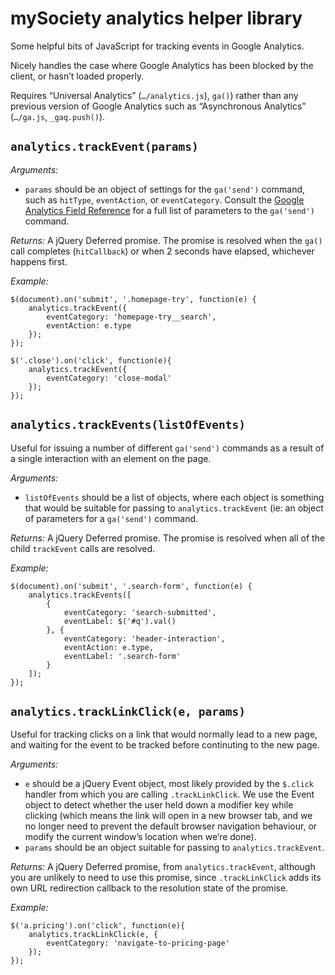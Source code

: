 # mySociety analytics helper library

Some helpful bits of JavaScript for tracking events in Google Analytics.

Nicely handles the case where Google Analytics has been blocked by the client,
or hasn’t loaded properly.

Requires “Universal Analytics” (`…/analytics.js`), `ga()`) rather than any
previous version of Google Analytics such as “Asynchronous Analytics”
(`…/ga.js`, `_gaq.push()`).

## `analytics.trackEvent(params)`

*Arguments:*

* `params` should be an object of settings for the `ga('send')` command,
   such as `hitType`, `eventAction`, or `eventCategory`. Consult the
   [Google Analytics Field Reference](https://developers.google.com/analytics/devguides/collection/analyticsjs/field-reference)
   for a full list of parameters to the `ga('send')` command.

*Returns:* A jQuery Deferred promise. The promise is resolved when the `ga()`
call completes (`hitCallback`) or when 2 seconds have elapsed, whichever
happens first.

*Example:*

    $(document).on('submit', '.homepage-try', function(e) {
        analytics.trackEvent({
            eventCategory: 'homepage-try__search',
            eventAction: e.type
        });
    });
    
    $('.close').on('click', function(e){
        analytics.trackEvent({
            eventCategory: 'close-modal'
        });
    });

## `analytics.trackEvents(listOfEvents)`

Useful for issuing a number of different `ga('send')` commands as a result of
a single interaction with an element on the page.

*Arguments:*

* `listOfEvents` should be a list of objects, where each object is something
   that would be suitable for passing to `analytics.trackEvent` (ie: an object
   of parameters for a `ga('send')` command.

*Returns:* A jQuery Deferred promise. The promise is resolved when all of the
child `trackEvent` calls are resolved.

*Example:*

    $(document).on('submit', '.search-form', function(e) {
        analytics.trackEvents([
            {
                eventCategory: 'search-submitted',
                eventLabel: $('#q').val()
            }, {
                eventCategory: 'header-interaction',
                eventAction: e.type,
                eventLabel: '.search-form'
            }
        ]);
    });

## `analytics.trackLinkClick(e, params)`

Useful for tracking clicks on a link that would normally lead to a new page,
and waiting for the event to be tracked before continuting to the new page.

*Arguments:*

* `e` should be a jQuery Event object, most likely provided by the `$.click`
   handler from which you are calling `.trackLinkClick`. We use the Event
   object to detect whether the user held down a modifier key while clicking
   (which means the link will open in a new browser tab, and we no longer need
   to prevent the default browser navigation behaviour, or modify the current
   window’s location when we’re done).
* `params` should be an object suitable for passing to `analytics.trackEvent`.

*Returns:* A jQuery Deferred promise, from `analytics.trackEvent`, although
you are unlikely to need to use this promise, since `.trackLinkClick` adds
its own URL redirection callback to the resolution state of the promise.

*Example:*

    $('a.pricing').on('click', function(e){
        analytics.trackLinkClick(e, {
            eventCategory: 'navigate-to-pricing-page'
        });
    });
